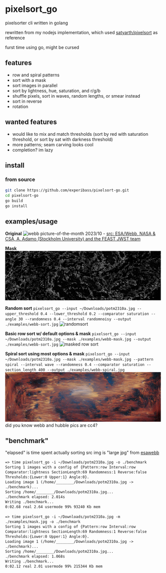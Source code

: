 # pixelsort_go
pixelsorter cli written in golang

rewritten from my nodejs implementation, which used [satyarth/pixelsort](https://github.com/satyarth/pixelsort/) as reference

furst time using go, might be cursed

## features
- row and spiral patterns
- sort with a mask
- sort images in parallel
- sort by lightness, hue, saturation, and r/g/b
- shuffle pixels, sort in waves, random lengths, or smear instead
- sort in reverse
- rotation

## wanted features
- would like to mix and match thresholds (sort by red with saturation threshold, or sort by sat with darkness threshold)
- more patterns; seam carving looks cool
- completion? im lazy

## install
### from source
```sh
git clone https://github.com/experibass/pixelsort-go.git
cd pixelsort-go
go build
go install
```

## examples/usage
**Original**
![webb picture-of-the-month 2023/10](https://cdn.esawebb.org/archives/images/screen/potm2310a.jpg) - [src: ESA/Webb, NASA & CSA, A. Adamo (Stockholm University) and the FEAST JWST team](https://esawebb.org/images/potm2310a/)

**Mask**
![mask](./examples/mask.jpg)

**Random sort**
`pixelsort_go --input ~/Downloads/potm2310a.jpg --upper_threshold 0.4 --lower_threshold 0.2 --comparator saturation --angle 30 --randomness 0.4 --interval randomnoisy --output ./examples/webb-sort.jpg`
![randomsort](./examples/webb-random-angled.jpg)

**Basic row sort w/ default options & mask**
`pixelsort_go --input ~/Downloads/potm2310a.jpg --mask ./examples/webb-mask.jpg --output ./examples/webb-sort.jpg`
![masked row sort](./examples/webb-row-masked.jpg)

**Spiral sort using most options & mask**
`pixelsort_go --input ~/Downloads/potm2310a.jpg --mask ./examples/webb-mask.jpg --pattern spiral --interval wave --randomness 0.4 --comparator saturation --section_length 400 --output ./examples/webb-spiral.jpg`
![masked spiral sort](./examples/webb-spiral-masked.jpg)
did you know webb and hubble pics are cc4?

## "benchmark"
"elapsed" is time spent actually sorting
src img is "large jpg" from [esawebb](https://esawebb.org/images/potm2310a/)
```
=> time pixelsort_go -i ~/Downloads/potm2310a.jpg -o ./benchmark
Sorting 1 images with a config of {Pattern:row Interval:row Comparator:lightness SectionLength:69 Randomness:1 Reverse:false Thresholds:{Lower:0 Upper:1} Angle:0}.
Loading image 1 (/home/________/Downloads/potm2310a.jpg -> ./benchmark)...
Sorting /home/________/Downloads/potm2310a.jpg...
./benchmark elapsed: 2.014s
Writing ./benchmark...
0:02.68 real 2.64 usermode 99% 93240 Kb mem

=> time pixelsort_go -i ~/Downloads/potm2310a.jpg -m ./examples/mask.jpg -o ./benchmark
Sorting 1 images with a config of {Pattern:row Interval:row Comparator:lightness SectionLength:69 Randomness:1 Reverse:false Thresholds:{Lower:0 Upper:1} Angle:0}.
Loading image 1 (/home/________/Downloads/potm2310a.jpg -> ./benchmark)...
Sorting /home/________/Downloads/potm2310a.jpg...
./benchmark elapsed: 1.068s
Writing ./benchmark...
0:02.12 real 2.01 usermode 99% 215344 Kb mem
```
